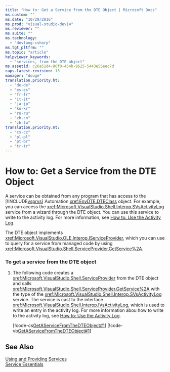 ```yaml
---
title: "How to: Get a Service from the DTE Object | Microsoft Docs"
ms.custom: ""
ms.date: "10/29/2016"
ms.prod: "visual-studio-dev14"
ms.reviewer: ""
ms.suite: ""
ms.technology: 
  - "devlang-csharp"
ms.tgt_pltfrm: ""
ms.topic: "article"
helpviewer_keywords: 
  - "services, from the DTE object"
ms.assetid: c26a51d4-86f0-454b-9625-5443e55eec7d
caps.latest.revision: 13
manager: "douge"
translation.priority.ht: 
  - "de-de"
  - "es-es"
  - "fr-fr"
  - "it-it"
  - "ja-jp"
  - "ko-kr"
  - "ru-ru"
  - "zh-cn"
  - "zh-tw"
translation.priority.mt: 
  - "cs-cz"
  - "pl-pl"
  - "pt-br"
  - "tr-tr"
---
```

# How to: Get a Service from the DTE Object
A service can be obtained from any program that has access to the [!INCLUDE[vsprvs](../code-quality/includes/vsprvs_md.md)] Automation <xref:EnvDTE.DTEClass> object. For example, you can access the <xref:Microsoft.VisualStudio.Shell.Interop.SVsActivityLog> service from a wizard through the DTE object. You can use this service to write to the activity log. For more information, see [How to: Use the Activity Log](../extensibility/how-to-use-the-activity-log.md).  
  
 The DTE object implements <xref:Microsoft.VisualStudio.OLE.Interop.IServiceProvider>, which you can use to query for a service from managed code by using <xref:Microsoft.VisualStudio.Shell.ServiceProvider.GetService%2A>.  
  
### To get a service from the DTE object  
  
1.  The following code creates a <xref:Microsoft.VisualStudio.Shell.ServiceProvider> from the DTE object and calls <xref:Microsoft.VisualStudio.Shell.ServiceProvider.GetService%2A> with the type of the <xref:Microsoft.VisualStudio.Shell.Interop.SVsActivityLog> service. The service is cast to the interface <xref:Microsoft.VisualStudio.Shell.Interop.IVsActivityLog>, which is used to write an entry in the activity log. For more information abou how to write to the activity log, see [How to: Use the Activity Log](../extensibility/how-to-use-the-activity-log.md).  
  
     [!code-cs[GetAServiceFromTheDTEObject#1](../misc/codesnippet/CSharp/how-to-get-a-service-from-the-dte-object_1.cs)]
     [!code-vb[GetAServiceFromTheDTEObject#1](../misc/codesnippet/VisualBasic/how-to-get-a-service-from-the-dte-object_1.vb)]  
  
## See Also  
 [Using and Providing Services](../extensibility/using-and-providing-services.md)   
 [Service Essentials](../extensibility/internals/service-essentials.md)